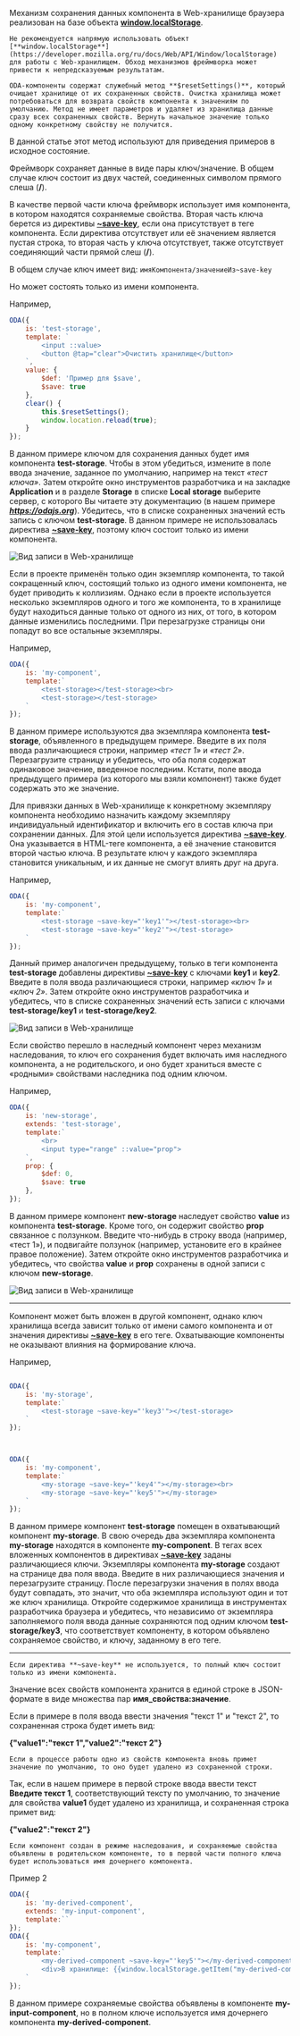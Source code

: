 ﻿Механизм сохранения данных компонента в Web-хранилище браузера реализован на базе объекта [**window.localStorage**](https://developer.mozilla.org/ru/docs/Web/API/Window/localStorage).

```warning_md
Не рекомендуется напрямую использовать объект [**window.localStorage**](https://developer.mozilla.org/ru/docs/Web/API/Window/localStorage) для работы с Web-хранилищем. Обход механизмов фреймворка может привести к непредсказуемым результатам.
```

```info_md
ODA-компоненты содержат служебный метод **$resetSettings()**, который очищает хранилище от их сохраненных свойств. Очистка хранилища может потребоваться для возврата свойств компонента к значениям по умолчанию. Метод не имеет параметров и удаляет из хранилища данные сразу всех сохраненных свойств. Вернуть начальное значение только одному конкретному свойству не получится.
```

В данной статье этот метод используют для приведения примеров в исходное состояние.

Фреймворк сохраняет данные в виде пары ключ/значение. В общем случае ключ состоит из двух частей, соединенных символом прямого слеша (**/**).

В качестве первой части ключа фреймворк использует имя компонента, в котором находятся сохраняемые свойства. Вторая часть ключа берется из директивы [**~save-key**](./index.html#structure-template-jsx-directives-~save-key.md), если она присутствует в теге компонента. Если директива отсутствует или её значением является пустая строка, то вторая часть у ключа отсутствует, также отсутствует соединяющий части прямой слеш (**/**).

В общем случае ключ имеет вид: `имяКомпонента/значениеИз~save-key`

Но может состоять только из имени компонента.

Например,

```javascript _run_edit_[test-storage.js]
ODA({
    is: 'test-storage',
    template: `
        <input ::value>
        <button @tap="clear">Очистить хранилище</button>
    `,
    value: {
        $def: 'Пример для $save',
        $save: true
    },
    clear() {
        this.$resetSettings();
        window.location.reload(true);
    }
});
```

В данном примере ключом для сохранения данных будет имя компонента **test-storage**. Чтобы в этом убедиться, измените в поле ввода значение, заданное по умолчанию, например на текст *«тест ключа»*. Затем откройте окно инструментов разработчика и на закладке **Application** и в разделе **Storage** в списке **Local storage** выберите сервер, с которого Вы читаете эту документацию (в нашем примере ***https://odajs.org***). Убедитесь, что в списке сохраненных значений есть запись с ключом **test-storage**. В данном примере не использовалась директива [**~save-key**](./index.html#structure-template-jsx-directives-~save-key.md), поэтому ключ состоит только из имени компонента.

![Вид записи в Web-хранилище](learn/_help/ru/_images/structure-props-modifiers-$save-additional-1.png "Вид записи в Web-хранилище")

Если в проекте применён только один экземпляр компонента, то такой сокращенный ключ, состоящий только из одного имени компонента, не будет приводить к коллизиям. Однако если в проекте используется несколько экземпляров одного и того же компонента, то в хранилище будут находиться данные только от одного из них, от того, в котором данные изменились последними. При перезагрузке страницы они попадут во все остальные экземпляры.

Например,

```javascript _run_edit_[my-component.js]_{test-storage.js}
ODA({
    is: 'my-component',
    template:`
        <test-storage></test-storage><br>
        <test-storage></test-storage>
    `
});
```

В данном примере используются два экземпляра компонента **test-storage**, объявленного в предыдущем примере. Введите в их поля ввода различающиеся строки, например *«тест 1»* и *«тест 2»*. Перезагрузите страницу и убедитесь, что оба поля содержат одинаковое значение, введенное последним. Кстати, поле ввода предыдущего примера (из которого мы взяли компонент) также будет содержать это же значение.

Для привязки данных в Web-хранилище к конкретному экземпляру компонента необходимо назначить каждому экземпляру индивидуальный идентификатор и включить его в состав ключа при сохранении данных. Для этой цели используется директива [**~save-key**](./index.html#structure-template-jsx-directives-~save-key.md). Она указывается в HTML-теге компонента, а её значение становится второй частью ключа. В результате ключ у каждого экземпляра становится уникальным, и их данные не смогут влиять друг на друга.

Например,

```javascript _run_edit_[my-component.js]_{test-storage.js}
ODA({
    is: 'my-component',
    template:`
        <test-storage ~save-key="'key1'"></test-storage><br>
        <test-storage ~save-key="'key2'"></test-storage>
    `
});
```

Данный пример аналогичен предыдущему, только в теги компонента **test-storage** добавлены директивы [**~save-key**](./index.html#structure-template-jsx-directives-~save-key.md) с ключами **key1** и **key2**.
Введите в поля ввода различающиеся строки, например *«ключ 1»* и *«ключ 2»*. Затем откройте окно инструментов разработчика и убедитесь, что в списке сохраненных значений есть записи с ключами **test-storage/key1** и **test-storage/key2**.

![Вид записи в Web-хранилище](learn/_help/ru/_images/structure-props-modifiers-$save-additional-2.png "Вид записи в Web-хранилище")

Если свойство перешло в наследный компонент через механизм наследования, то ключ его сохранения будет включать имя наследного компонента, а не родительского, и оно будет храниться вместе с «родными» свойствами наследника под одним ключом.

Например,

```javascript _run_edit_[new-storage.js]_{test-storage.js}
ODA({
    is: 'new-storage',
    extends: 'test-storage',
    template:`
        <br>
        <input type="range" ::value="prop">
    `,
    prop: {
        $def: 0,
        $save: true
    },
});
```

В данном примере компонент **new-storage** наследует свойство **value** из компонента **test-storage**. Кроме того, он содержит свойство **prop** связанное с ползунком. Введите что-нибудь в строку ввода (например, «тест 1»), и подвигайте ползунок (например, установите его в крайнее правое положение). Затем откройте окно инструментов разработчика и убедитесь, что свойства **value** и **prop** сохранены в одной записи с ключом **new-storage**.

![Вид записи в Web-хранилище](learn/_help/ru/_images/structure-props-modifiers-$save-additional-3.png "Вид записи в Web-хранилище")




---


Компонент может быть вложен в другой компонент, однако ключ хранилища всегда зависит только от имени самого компонента и от значения директивы [**~save-key**](./index.html#structure-template-jsx-directives-~save-key.md) в его теге. Охватывающие компоненты не оказывают влияния на формирование ключа.

Например,

```javascript _run_edit_[my-component.js]_{test-storage.js}

ODA({
    is: 'my-storage',
    template:`
        <test-storage ~save-key="'key3'"></test-storage>
    `
});



ODA({
    is: 'my-component',
    template:`
        <my-storage ~save-key="'key4'"></my-storage><br>
        <my-storage ~save-key="'key5'"></my-storage>
    `
});
```

В данном примере компонент **test-storage** помещен в охватывающий компонент **my-storage**. В свою очередь два экземпляра компонента **my-storage** находятся в компоненте **my-component**. В тегах всех вложенных компонентов в директивах [**~save-key**](./index.html#structure-template-jsx-directives-~save-key.md) заданы различающиеся ключи. Экземпляры компонента **my-storage** создают на странице два поля ввода. Введите в них различающиеся значения и перезагрузите страницу. После перезагрузки значения в полях ввода будут совпадать, это значит, что оба экземпляра используют один и тот же ключ хранилища. Откройте содержимое хранилища в инструментах разработчика браузера и убедитесь, что независимо от экземпляра заполняемого поля ввода данные сохраняются под одним ключом **test-storage/key3**, что соответствует компоненту, в котором объявлено сохраняемое свойство, и ключу, заданному в его теге.


---

```info_md
Если директива **~save-key** не используется, то полный ключ состоит только из имени компонента.
```

Значение всех свойств компонента хранится в единой строке в JSON-формате в виде множества пар **имя_свойства:значение**.

Если в примере в поля ввода ввести значения "текст 1" и "текст 2", то сохраненная строка будет иметь вид:

**{"value1":"текст 1","value2":"текст 2"}**

```info_md
Если в процессе работы одно из свойств компонента вновь примет значение по умолчанию, то оно будет удалено из сохраненной строки.
```

Так, если в нашем примере в первой строке ввода ввести текст **Введите текст 1**, соответствующий тексту по умолчанию, то значение для свойства **value1** будет удалено из хранилища, и сохраненная строка примет вид:

**{"value2":"текст 2"}**

```info_md
Если компонент создан в режиме наследования, и сохраняемые свойства объявлены в родительском компоненте, то в первой части полного ключа будет использоваться имя дочернего компонента.
```

Пример 2

```javascript _run_edit_[my-component.js]_{my-input-component.js}
ODA({
    is: 'my-derived-component',
    extends: 'my-input-component',
    template:``
});
ODA({
    is: 'my-component',
    template:`
        <my-derived-component ~save-key="'key5'"></my-derived-component>
        <div>В хранилище: {{window.localStorage.getItem("my-derived-component.key5")}}</div>
    `
});
```

В данном примере сохраняемые свойства объявлены в компоненте **my-input-component**, но в полном ключе используется имя дочернего компонента **my-derived-component**.
